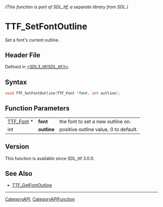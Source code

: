 ###### (This function is part of SDL_ttf, a separate library from SDL.)
# TTF_SetFontOutline

Set a font's current outline.

## Header File

Defined in [<SDL3_ttf/SDL_ttf.h>](https://github.com/libsdl-org/SDL_ttf/blob/main/include/SDL3_ttf/SDL_ttf.h)

## Syntax

```c
void TTF_SetFontOutline(TTF_Font *font, int outline);
```

## Function Parameters

|                        |             |                                       |
| ---------------------- | ----------- | ------------------------------------- |
| [TTF_Font](TTF_Font) * | **font**    | the font to set a new outline on.     |
| int                    | **outline** | positive outline value, 0 to default. |

## Version

This function is available since SDL_ttf 3.0.0.

## See Also

- [TTF_GetFontOutline](TTF_GetFontOutline)

----
[CategoryAPI](CategoryAPI), [CategoryAPIFunction](CategoryAPIFunction)

